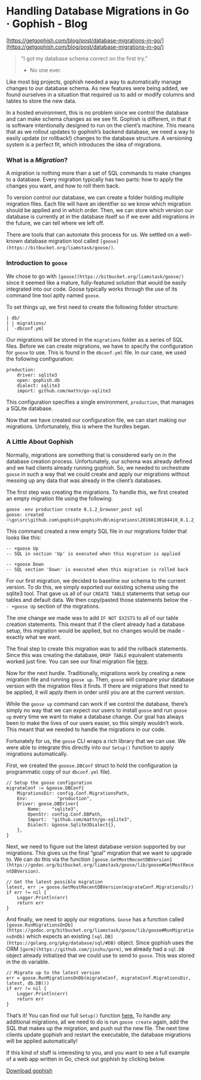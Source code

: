# Handling Database Migrations in Go · Gophish - Blog

[https://getgophish.com/blog/post/database-migrations-in-go/](https://getgophish.com/blog/post/database-migrations-in-go/)

> 
> 
> 
> “I got my database schema correct on the first try.”
> 
> - No one ever.

Like most big projects, gophish needed a way to automatically manage changes to our database schema. As new features were being added, we found ourselves in a situation that required us to add or modify columns and tables to store the new data.

In a hosted environment, this is no problem since we control the database and can make schema changes as we see fit. Gophish is different, in that it is software intentionally designed to run on the client’s machine. This means that as we rollout updates to gophish’s backend database, we need a way to easily update (or rollback!) changes to the database structure. A versioning system is a perfect fit, which introduces the idea of migrations.

### What is a *Migration*?

A migration is nothing more than a set of SQL commands to make changes to a database. Every migration typically has two parts: how to apply the changes you want, and how to roll them back.

To version control our database, we can create a folder holding multiple migration files. Each file will have an identifier so we know which migration should be applied and in which order. Then, we can store which version our database is currently at in the database itself so if we ever add migrations in the future, we can tell where we left off.

There are tools that can automate this process for us. We settled on a well-known database migration tool called `[goose](https://bitbucket.org/liamstask/goose/)`.

### Introduction to `goose`

We chose to go with `[goose](https://bitbucket.org/liamstask/goose/)` since it seemed like a mature, fully-featured solution that would be easily integrated into our code. Goose typically works through the use of its command line tool aptly named `goose`.

To set things up, we first need to create the following folder structure:

```
| db/
| | migrations/
| `-dbconf.yml

```

Our migrations will be stored in the `migrations` folder as a series of SQL files. Before we can create migrations, we have to specify the configuration for `goose` to use. This is found in the `dbconf.yml` file. In our case, we used the following configuration:

```
production:
    driver: sqlite3
    open: gophish.db
    dialect: sqlite3
    import: github.com/mattn/go-sqlite3

```

This configuration specifies a single environment, `production`, that manages a SQLite database.

Now that we have created our configuration file, we can start making our migrations. Unfortunately, this is where the hurdles began.

### A Little About Gophish

Normally, migrations are something that is considered early on in the database creation process. Unfortunately, our schema was already defined and we had clients already running gophish. So, we needed to orchestrate `goose` in such a way that we could create and apply our migrations without messing up any data that was already in the client’s databases.

The first step was creating the migrations. To handle this, we first created an empty migration file using the following:

```
goose -env production create 0.1.2_browser_post sql
goose: created ~\go\src\github.com\gophish\gophish\db\migrations\20160130184410_0.1.2_browser_post.sql

```

This command created a new empty SQL file in our migrations folder that looks like this:

```
-- +goose Up
-- SQL in section 'Up' is executed when this migration is applied

-- +goose Down
-- SQL section 'Down' is executed when this migration is rolled back

```

For our first migration, we decided to baseline our schema to the current version. To do this, we simply exported our existing schema using the sqlite3 tool. That gave us all of our `CREATE TABLE` statements that setup our tables and default data. We then copy/pasted those statements below the `-- +goose Up` section of the migrations.

The one change we made was to add `IF NOT EXISTS` to all of our table creation statements. This meant that if the client already had a database setup, this migration would be applied, but no changes would be made - exactly what we want.

The final step to create this migration was to add the rollback statements. Since this was creating the database, `DROP TABLE` equivalent statements worked just fine. You can see our final migration file [here](https://raw.githubusercontent.com/gophish/gophish/master/db/migrations/20160118194630_init.sql).

Now for the next hurdle. Traditionally, migrations work by creating a new migration file and running `goose up`. Then, `goose` will compare your database version with the migration files it finds. If there are migrations that need to be applied, it will apply them in order until you are at the current version.

While the `goose up` command can work if we control the database, there’s simply no way that we can expect our users to install `goose` and run `goose up` every time we want to make a database change. Our goal has always been to make the lives of our users easier, so this simply wouldn’t work. This meant that we needed to handle the migrations in our code.

Fortunately for us, the `goose` CLI wraps a rich library that we can use. We were able to integrate this directly into our `Setup()` function to apply migrations automatically.

First, we created the `gooose.DBConf` struct to hold the configuration (a programmatic copy of our `dbconf.yml` file).

```
// Setup the goose configuration
migrateConf := &goose.DBConf{
	MigrationsDir: config.Conf.MigrationsPath,
	Env:           "production",
	Driver: goose.DBDriver{
		Name:    "sqlite3",
		OpenStr: config.Conf.DBPath,
		Import:  "github.com/mattn/go-sqlite3",
		Dialect: &goose.Sqlite3Dialect{},
	},
}
```

Next, we need to figure out the latest database version supported by our migrations. This gives us the final “goal” migration that we want to upgrade to. We can do this via the function `[goose.GetMostRecentDBVersion](https://godoc.org/bitbucket.org/liamstask/goose/lib/goose#GetMostRecentDBVersion)`.

```
// Get the latest possible migration
latest, err := goose.GetMostRecentDBVersion(migrateConf.MigrationsDir)
if err != nil {
	Logger.Println(err)
	return err
}
```

And finally, we need to apply our migrations. `Goose` has a function called `[goose.RunMigrationsOnDb](https://godoc.org/bitbucket.org/liamstask/goose/lib/goose#RunMigrationsOnDb)` which expects an existing `[sql.DB](https://golang.org/pkg/database/sql/#DB)` object. Since gophish uses the ORM `[gorm](https://github.com/jinzhu/gorm)`, we already had a `sql.DB` object already initialized that we could use to send to `goose`. This was stored in the `db` variable.

```
// Migrate up to the latest version
err = goose.RunMigrationsOnDb(migrateConf, migrateConf.MigrationsDir, latest, db.DB())
if err != nil {
	Logger.Println(err)
	return err
}
```

That’s it! You can find our full `Setup()` function [here.](https://github.com/gophish/gophish/blob/master/models/models.go#L61) To handle any additional migrations, all we need to do is run `goose create` again, add the SQL that makes up the migration, and push out the new file. The next time clients update gophish and restart the executable, the database migrations will be applied automatically!

If this kind of stuff is interesting to you, and you want to see a full example of a web app written in Go, check out gophish by clicking below.

[Download gophish](https://github.com/gophish/gophish)